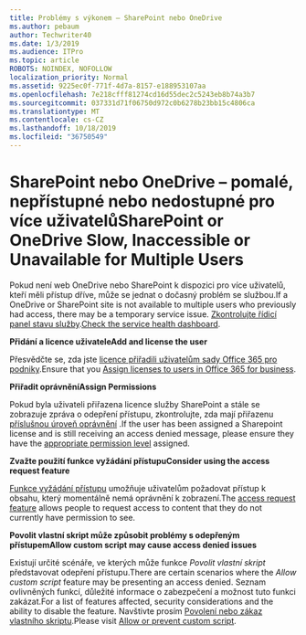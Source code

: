 ```yaml
---
title: Problémy s výkonem – SharePoint nebo OneDrive
ms.author: pebaum
author: Techwriter40
ms.date: 1/3/2019
ms.audience: ITPro
ms.topic: article
ROBOTS: NOINDEX, NOFOLLOW
localization_priority: Normal
ms.assetid: 9225ec0f-771f-4d7a-8157-e188953107aa
ms.openlocfilehash: 7e218cfff81274cd16d55dec2c5243eb8b74a3b7
ms.sourcegitcommit: 037331d71f06750d972c0b6278b23bb15c4806ca
ms.translationtype: MT
ms.contentlocale: cs-CZ
ms.lasthandoff: 10/18/2019
ms.locfileid: "36750549"
---
```

# <a name="sharepoint-or-onedrive-slow-inaccessible-or-unavailable-for-multiple-users"></a><span data-ttu-id="e13d9-102">SharePoint nebo OneDrive – pomalé, nepřístupné nebo nedostupné pro více uživatelů</span><span class="sxs-lookup"><span data-stu-id="e13d9-102">SharePoint or OneDrive Slow, Inaccessible or Unavailable for Multiple Users</span></span>

<span data-ttu-id="e13d9-103">Pokud není web OneDrive nebo SharePoint k dispozici pro více uživatelů, kteří měli přístup dříve, může se jednat o dočasný problém se službou.</span><span class="sxs-lookup"><span data-stu-id="e13d9-103">If a OneDrive or SharePoint site is not available to multiple users who previously had access, there may be a temporary service issue.</span></span> <span data-ttu-id="e13d9-104">[Zkontrolujte řídicí panel stavu služby](https://portal.office.com/adminportal/home#/servicehealth).</span><span class="sxs-lookup"><span data-stu-id="e13d9-104">[Check the service health dashboard](https://portal.office.com/adminportal/home#/servicehealth).</span></span>

<span data-ttu-id="e13d9-105">**Přidání a licence uživatele**</span><span class="sxs-lookup"><span data-stu-id="e13d9-105">**Add and license the user**</span></span>

<span data-ttu-id="e13d9-106">Přesvědčte se, zda jste [licence přiřadili uživatelům sady Office 365 pro podniky](https://docs.microsoft.com/office365/admin/subscriptions-and-billing/assign-licenses-to-users?view=o365-worldwide&amp;tabs=One).</span><span class="sxs-lookup"><span data-stu-id="e13d9-106">Ensure that you [Assign licenses to users in Office 365 for business](https://docs.microsoft.com/office365/admin/subscriptions-and-billing/assign-licenses-to-users?view=o365-worldwide&amp;tabs=One).</span></span>


<span data-ttu-id="e13d9-107">**Přiřadit oprávnění**</span><span class="sxs-lookup"><span data-stu-id="e13d9-107">**Assign Permissions**</span></span>

<span data-ttu-id="e13d9-108">Pokud byla uživateli přiřazena licence služby SharePoint a stále se zobrazuje zpráva o odepření přístupu, zkontrolujte, zda mají přiřazenu [příslušnou úroveň oprávnění](https://docs.microsoft.com/sharepoint/understanding-permission-levels) .</span><span class="sxs-lookup"><span data-stu-id="e13d9-108">If the user has been assigned a Sharepoint license and is still receiving an access denied message, please ensure they have the [appropriate permission level](https://docs.microsoft.com/sharepoint/understanding-permission-levels) assigned.</span></span>

<span data-ttu-id="e13d9-109">**Zvažte použití funkce vyžádání přístupu**</span><span class="sxs-lookup"><span data-stu-id="e13d9-109">**Consider using the access request feature**</span></span>

<span data-ttu-id="e13d9-110">[Funkce vyžádání přístupu](https://support.office.com/article/Set-up-and-manage-access-requests-94B26E0B-2822-49D4-929A-8455698654B3) umožňuje uživatelům požadovat přístup k obsahu, který momentálně nemá oprávnění k zobrazení.</span><span class="sxs-lookup"><span data-stu-id="e13d9-110">The [access request feature](https://support.office.com/article/Set-up-and-manage-access-requests-94B26E0B-2822-49D4-929A-8455698654B3) allows people to request access to content that they do not currently have permission to see.</span></span>

<span data-ttu-id="e13d9-111">**Povolit vlastní skript může způsobit problémy s odepřeným přístupem**</span><span class="sxs-lookup"><span data-stu-id="e13d9-111">**Allow custom script may cause access denied issues**</span></span>

<span data-ttu-id="e13d9-112">Existují určité scénáře, ve kterých může funkce *Povolit vlastní skript* představovat odepření přístupu.</span><span class="sxs-lookup"><span data-stu-id="e13d9-112">There are certain scenarios where the *Allow custom script* feature may be presenting an access denied.</span></span> <span data-ttu-id="e13d9-113">Seznam ovlivněných funkcí, důležité informace o zabezpečení a možnost tuto funkci zakázat.</span><span class="sxs-lookup"><span data-stu-id="e13d9-113">For a list of features affected, security considerations and the ability to disable the feature.</span></span> <span data-ttu-id="e13d9-114">Navštivte prosím [Povolení nebo zákaz vlastního skriptu](https://docs.microsoft.com/sharepoint/allow-or-prevent-custom-script).</span><span class="sxs-lookup"><span data-stu-id="e13d9-114">Please visit [Allow or prevent custom script](https://docs.microsoft.com/sharepoint/allow-or-prevent-custom-script).</span></span>

